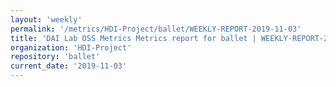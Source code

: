 ```yaml
---
layout: 'weekly'
permalink: '/metrics/HDI-Project/ballet/WEEKLY-REPORT-2019-11-03'
title: 'DAI Lab OSS Metrics Metrics report for ballet | WEEKLY-REPORT-2019-11-03'
organization: 'HDI-Project'
repository: 'ballet'
current_date: '2019-11-03'
---
```

